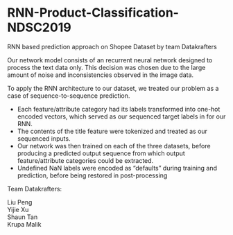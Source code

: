# RNN-Product-Classification-NDSC2019
RNN based prediction approach on Shopee Dataset by team Datakrafters


Our network model consists of an recurrent neural network designed to process the text data only. This decision was chosen due to the large amount of noise and inconsistencies observed in the image data.

To apply the RNN architecture to our dataset, we treated our problem as a case of sequence-to-sequence prediction. 
* Each feature/attribute category had its labels transformed into one-hot encoded vectors, which served as our sequenced target labels in for our RNN. 
* The contents of the title feature were tokenized and treated as our sequenced inputs. 
* Our network was then trained on each of the three datasets, before producing a predicted output sequence from which output feature/attribute categories could be extracted. 
* Undefined NaN labels were encoded as “defaults” during training and prediction, before being restored in post-processing

Team Datakrafters:

Liu Peng<br/>
Yijie Xu<br/>
Shaun Tan<br/>
Krupa Malik<br/>

